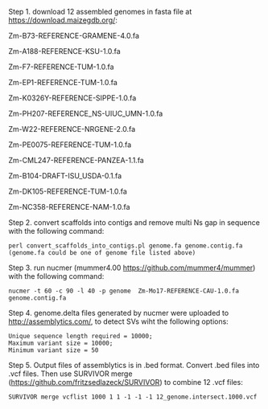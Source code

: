 Step 1. download 12 assembled genomes in fasta file at https://download.maizegdb.org/:

Zm-B73-REFERENCE-GRAMENE-4.0.fa

Zm-A188-REFERENCE-KSU-1.0.fa

Zm-F7-REFERENCE-TUM-1.0.fa

Zm-EP1-REFERENCE-TUM-1.0.fa

Zm-K0326Y-REFERENCE-SIPPE-1.0.fa

Zm-PH207-REFERENCE_NS-UIUC_UMN-1.0.fa

Zm-W22-REFERENCE-NRGENE-2.0.fa

Zm-PE0075-REFERENCE-TUM-1.0.fa

Zm-CML247-REFERENCE-PANZEA-1.1.fa

Zm-B104-DRAFT-ISU_USDA-0.1.fa

Zm-DK105-REFERENCE-TUM-1.0.fa

Zm-NC358-REFERENCE-NAM-1.0.fa

Step 2. convert scaffolds into contigs and remove multi Ns gap in sequence with the following command:
```
perl convert_scaffolds_into_contigs.pl genome.fa genome.contig.fa (genome.fa could be one of genome file listed above)
```
Step 3. run nucmer (mummer4.00 https://github.com/mummer4/mummer) with the following command:
```
nucmer -t 60 -c 90 -l 40 -p	genome	Zm-Mo17-REFERENCE-CAU-1.0.fa	genome.contig.fa
```
Step 4. genome.delta files generated by nucmer were uploaded to http://assemblytics.com/, to detect SVs wiht the following options:
```
Unique sequence length required = 10000;
Maximum variant size = 10000;
Minimum variant size = 50
```
Step 5. Output files of assemblytics is in .bed format. Convert .bed files into .vcf files. Then use SURVIVOR merge (https://github.com/fritzsedlazeck/SURVIVOR) to combine 12 .vcf files:
```
SURVIVOR merge vcflist 1000 1 1 -1 -1 -1 12_genome.intersect.1000.vcf
```
